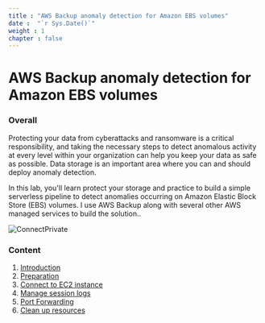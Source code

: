 ```yaml
---
title : "AWS Backup anomaly detection for Amazon EBS volumes"
date :  "`r Sys.Date()`" 
weight : 1 
chapter : false
---
```

# AWS Backup anomaly detection for Amazon EBS volumes

### Overall
 Protecting your data from cyberattacks and ransomware is a critical responsibility, and taking the necessary steps to detect anomalous activity at every level within your organization can help you keep your data as safe as possible. Data storage is an important area where you can and should deploy anomaly detection.

 In this lab, you'll learn protect your storage and practice to build a simple serverless pipeline to detect anomalies occurring on Amazon Elastic Block Store (EBS) volumes. I use AWS Backup along with several other AWS managed services to build the solution.. 

![ConnectPrivate](/images/AWS-Backup-Anomaly-Detection.png) 

### Content
 1. [Introduction ](1-introduce/)
 2. [Preparation](2-prerequiste/)
 3. [Connect to EC2 instance](3-AWSBackup/)
 4. [Manage session logs](4-AmazonEventBridge/)
 5. [Port Forwarding](5-Portfwd/)
 6. [Clean up resources](6-cleanup/)
